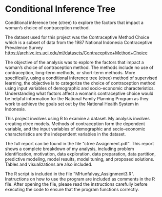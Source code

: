 # Conditional Inference Tree

Conditional inference tree (ctree) to explore the factors that impact a woman’s choice of contraception method.

The dataset used for this project was the Contraceptive Method Choice which is a subset of data from the 1987 National Indonesia Contraceptive Prevalence Survey https://archive.ics.uci.edu/ml/datasets/Contraceptive+Method+Choice

The objective of the analysis was to explore the factors that impact a woman’s choice of contraception method. The methods include no use of contraception, long-term methods, or short-term methods. More specifically, using a conditional inference tree (ctree) method of supervised learning, the objective is to categorize the choice of contraception method using input variables of demographic and socio-economic characteristics. Understanding what factors affect a woman’s contraceptive choice would be helpful information for the National Family Planning Program as they work to achieve the goals set out by the National Health System in Indonesia.

This project involves using R to examine a dataset. My analysis involves creating ctree models. Methods of contraception form the dependent variable, and the input variables of demographic and socio-economic characteristics are the independent variables in the dataset. 

The full report can be found in the file "ctree Assignment.pdf". This report shows a complete breakdown of my analysis, including problem identification, motivation, data exploration, data preparation, data partition, predictive modeling, model results, model tuning, and proposed solutions. Tables and visualizations are also included.

The R script is included in the file "MHunfalvay_Assignment3.R". Instructions on how to use the program are included as comments in the R file. After opening the file, please read the instructions carefully before executing the code to ensure that the program functions correctly.
